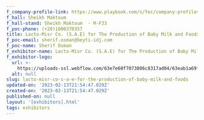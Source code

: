 ```yaml
---
f_company-profile-link: https://www.playbook.com/s/fec/company-profiles
f_hall: Sheikh Maktoum
f_hall-stand: Sheikh Maktoum  - M-F33
f_poc-phone: (+20)1000370357
title: Lacto-Misr Co. (S.A.E) for The Production of Baby Milk and Foods
f_poc-email: sherif.osman@beyti-idj.com
f_poc-name: Sherif Osman
f_exhibitor-name: Lacto-Misr Co. (S.A.E) for The Production of Baby Milk and Foods
f_exhibitor-logo:
  url: >-
    https://uploads-ssl.webflow.com/63e7e60f7073806c8317ad04/63eab1a69fd9c22bd7fb3bfa_MWUyOQ.jpeg
  alt: null
slug: lacto-misr-co-s-a-e-for-the-production-of-baby-milk-and-foods
updated-on: '2023-02-13T21:54:47.029Z'
created-on: '2023-02-13T21:54:47.029Z'
published-on: null
layout: '[exhibitors].html'
tags: exhibitors
---
```



